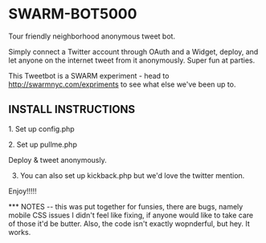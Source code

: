 SWARM-BOT5000
===========================
Tour friendly neighborhood anonymous tweet bot. 

Simply connect a Twitter account through OAuth and a Widget, deploy, and let anyone on the internet tweet from it anonymously. Super fun at parties. 

This Tweetbot is a SWARM experiment - head to http://swarmnyc.com/expriments to see what else we've been up to. 

<h2>INSTALL INSTRUCTIONS</h2>
<p>1. Set up config.php</p>
<p>2. Set up pullme.php</p>

Deploy & tweet anonymously. 

3. You can also set up kickback.php but we'd love the twitter mention. 

Enjoy!!!!! 

*** NOTES -- this was put together for funsies, there are bugs, namely mobile CSS issues I didn't feel like fixing, if anyone would like to take care of those it'd be butter. Also, the code isn't exactly wopnderful, but hey. It works. 
